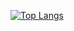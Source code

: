 [![Top Langs](https://github-readme-stats.vercel.app/api/top-langs/?username=maxkernw&langs_count=10&theme=cobalt)](https://github.com/anuraghazra/github-readme-stats)
